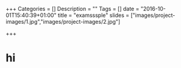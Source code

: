 +++
Categories = []
Description = ""
Tags = []
date = "2016-10-01T15:40:39+01:00"
title = "examsssple"
slides = ["images/project-images/1.jpg","images/project-images/2.jpg"]

+++

# hi  

